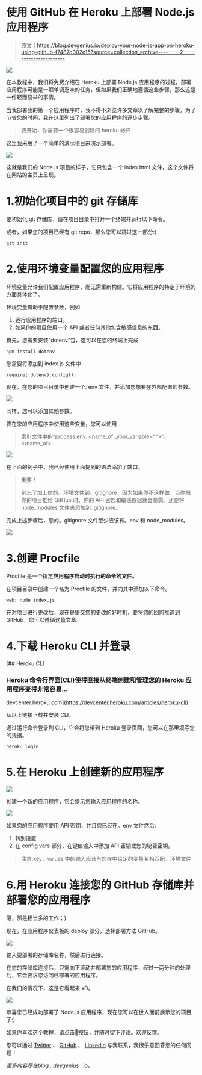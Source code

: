 # 使用 GitHub 在 Heroku 上部署 Node.js 应用程序

> 原文：<https://blog.devgenius.io/deploy-your-node-js-app-on-heroku-using-github-f7487d002e15?source=collection_archive---------2----------------------->

![](img/40446bbe1871d06fc4009023dc707a74.png)

在本教程中，我们将免费介绍在 Heroku 上部署 Node.js 应用程序的过程。部署应用程序可能是一项单调乏味的任务，但如果我们正确地遵循这些步骤，那么这是一件轻而易举的事情。

当我部署我的第一个应用程序时，我不得不浏览许多文章以了解完整的步骤，为了节省您的时间，我在这里列出了部署您的应用程序的逐步步骤。

> 要开始，你需要一个很容易创建的 heroku 帐户

这里我采用了一个简单的演示项目来演示部署。

![](img/74b5b4e7fbf69314363dcd87b21db168.png)

这就是我们的 Node.js 项目的样子，它只包含一个 index.html 文件，这个文件将在网站的主页上呈现。

# 1.初始化项目中的 git 存储库

要初始化 git 存储库，请在项目目录中打开一个终端并运行以下命令。

或者，如果您的项目已经有 git repo，那么您可以跳过这一部分:)

```
git init
```

# 2.使用环境变量配置您的应用程序

环境变量允许我们配置应用程序，而无需重新构建。它将应用程序的特定于环境的方面具体化了。

环境变量有助于配置参数，例如

1.  运行应用程序的端口。
2.  如果你的项目使用一个 API 或者任何其他包含敏感信息的东西。

首先，您需要安装“dotenv”包，这可以在您的终端上完成

```
npm install dotenv
```

您需要将添加到 index.js 文件中

```
require('dotenv).config();
```

现在，在您的项目目录中创建一个. env 文件，并添加您想要在外部配置的参数。

![](img/a9eaffed03ee19a9a2697e8635baafc0.png)

同样，您可以添加其他参数。

要在您的应用程序中使用这些变量，您可以使用

> 索引文件中的“process.env. <name_of _your_variable="">”。</name_of>

![](img/cd413748751863be5da11172a76cb729.png)

在上面的例子中，我已经使用上面提到的语法添加了端口。

> 重要！
> 
> 别忘了加上你的。环境文件到。gitignore，因为如果你不这样做，当你把你的项目推给 GitHub 时，你的 API 密匙和敏感数据就会暴露。还要将 node_modules 文件夹添加到. gitignore。

完成上述步骤后，您的。gitignore 文件至少应该有。env 和 node_modules。

![](img/c083779944b377ab703852632cc1f321.png)

# 3.创建 Procfile

Procfile 是一个指定**应用程序启动时执行的命令的文件。**

在项目目录中创建一个名为 Procfile 的文件，并向其中添加以下命令。

```
web: node index.js
```

在对项目进行更改后，现在是提交您的更改的好时机，要将您的回购推送到 GitHub，您可以遵循[这篇](https://docs.github.com/en/github/importing-your-projects-to-github/importing-source-code-to-github/adding-an-existing-project-to-github-using-the-command-line)文章。

# 4.下载 Heroku CLI 并登录

[](https://devcenter.heroku.com/articles/heroku-cli) [## Heroku CLI

### Heroku 命令行界面(CLI)使得直接从终端创建和管理您的 Heroku 应用程序变得非常容易…

devcenter.heroku.com](https://devcenter.heroku.com/articles/heroku-cli) 

从以上链接下载并安装 CLI。

通过运行命令登录到 CLI，它会将您带到 Heroku 登录页面，您可以在那里填写您的凭据。

```
heroku login
```

# 5.在 Heroku 上创建新的应用程序

![](img/219fa4e870d2b3a72ab6bf187f3f2175.png)

创建一个新的应用程序，它会提示您输入应用程序的名称。

![](img/bafbdc46be529bc43aebf37e911b9946.png)

如果您的应用程序使用 API 密钥，并且您已经在。env 文件然后:

1.  转到设置
2.  在 config vars 部分，在键值输入中添加 API 密钥或您的秘密密钥。

> 注意:key，values 中的输入应该与您在中给定的变量名相匹配。环境文件

# 6.用 Heroku 连接您的 GitHub 存储库并部署您的应用程序

嗯，那是相当多的工作；)

现在，在应用程序仪表板的 deploy 部分，选择部署方法 GitHub。

![](img/99f88d30ddf671680e9caface5cd413d.png)

输入要部署的存储库名称，然后进行连接。

在您的存储库连接后，只需向下滚动并部署您的应用程序，经过一两分钟的处理后，它会要求您访问已部署的应用程序。

在我们的情况下，这是它看起来 xD。

![](img/2178e2da2bc6318923f03c18a15936de.png)

恭喜您已经成功部署了 Node.js 应用程序，现在您可以在世人面前展示您的项目了:)

如果你喜欢这个教程，请点击👏按钮，并随时留下评论。欢迎反馈。

您可以通过 [Twitter](https://twitter.com/Kunal_rts) 、 [GitHub](https://github.com/Kunal4now) 、 [LinkedIn](https://www.linkedin.com/in/kunal-rohitas-a96205a9) 与我联系，我很乐意回答您的任何问题！

*更多内容尽在*[*blog . devgenius . io*](http://blog.devgenius.io)*。*
